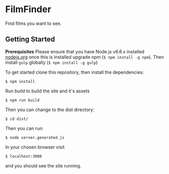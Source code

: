 # FilmFinder
Find films you want to see.

## Getting Started

**Prerequisites** Please ensure that you have Node.js v6.6.x installed [nodejs.org](http://nodejs.org/dist/v6.6.0/) once this is installed upgrade npm (`$ npm install -g npm`).
Then install `gulp` globally (`$ npm install -g gulp`)

To get started clone this repository, then install the dependencies:
```
$ npm install
```

Run build to build the site and it's assets
```
$ npm run build
```

Then you can change to the dist directory:
```
$ cd dist/
```

Then you can run:
```
$ node server.generated.js
```
In your chosen browser visit
```
$ localhost:3000
```
and you should see the site running.